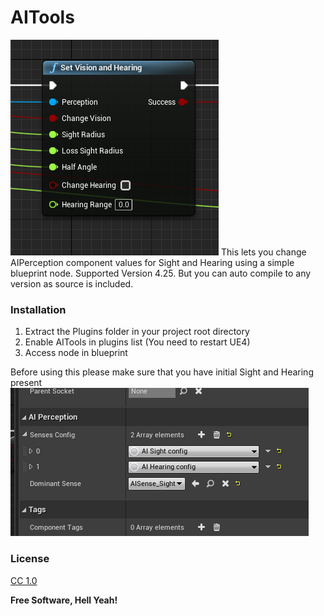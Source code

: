 # AITools
<img src="Pic.png">
This lets you change AIPerception component values for Sight and Hearing using a simple blueprint node.
Supported Version 4.25. But you can auto compile to any version as source is included.

### Installation
1. Extract the Plugins folder in your project root directory
2. Enable AITools in plugins list (You need to restart UE4)
3. Access node in blueprint

Before using this please make sure that you have initial Sight and Hearing present
<img src="check.png">



### License
[CC 1.0] 

**Free Software, Hell Yeah!**

   [CC 1.0]: <https://creativecommons.org/licenses/by/1.0>
